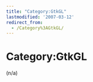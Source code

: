 ```yaml
---
title: "Category:GtkGL"
lastmodified: '2007-03-12'
redirect_from:
  - /Category%3AGtkGL/
---
```


Category:GtkGL
==============

(n/a)

